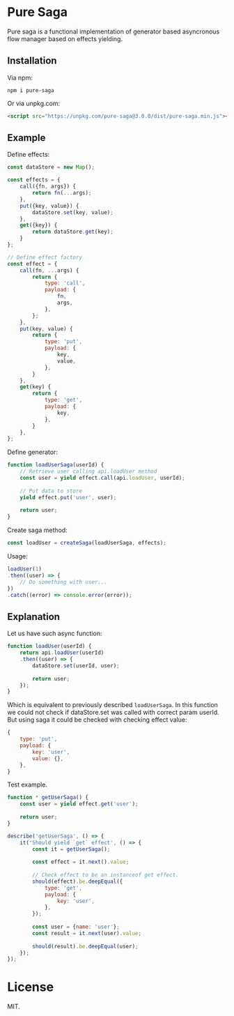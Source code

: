 # Pure Saga

Pure saga is a functional implementation of generator based asyncronous flow
manager based on effects yielding.

## Installation

Via npm:
```shell
npm i pure-saga
```

Or via unpkg.com:

```html
<script src="https://unpkg.com/pure-saga@3.0.0/dist/pure-saga.min.js"></script>
```

## Example

Define effects:
```javascript
const dataStore = new Map();

const effects = {
    call({fn, args}) {
        return fn(...args);
    },
    put({key, value}) {
        dataStore.set(key, value);
    },
    get({key}) {
        return dataStore.get(key);
    }
};

// Define effect factory
const effect = {
    call(fn, ...args) {
        return {
            type: 'call',
            payload: {
                fn,
                args,
            },
        };
    },
    put(key, value) {
        return {
            type: 'put',
            payload: {
                key,
                value,
            },
        }
    },
    get(key) {
        return {
            type: 'get',
            payload: {
                key,
            },
        }
    },
};
```

Define generator:
```javascript
function loadUserSaga(userId) {
    // Retrieve user calling api.loadUser method
    const user = yield effect.call(api.loadUser, userId);
    
    // Put data to store
    yield effect.put('user', user);
    
    return user;
}
```

Create saga method:
```javascript
const loadUser = createSaga(loadUserSaga, effects);
```

Usage:
```javascript
loadUser(1)
.then((user) => {
    // Do something with user...
})
.catch((error) => console.error(error));
```

## Explanation

Let us have such async function:

```javascript
function loadUser(userId) {
    return api.loadUser(userId)
    .then((user) => {
        dataStore.set(userId, user);
        
        return user;
    });
}
```

Which is equivalent to previously described `loadUserSaga`. In this function we
could not check if dataStore.set was called with correct param userId. But using
saga it could be checked with checking effect value:

```javascript
{
    type: 'put',
    payload: {
        key: 'user',
        value: {},
    },
}
```

Test example.

```javascript
function * getUserSaga() {
    const user = yield effect.get('user');
    
    return user;
}

describe('getUserSaga', () => {
    it('Should yield `get` effect', () => {
        const it = getUserSaga();
        
        const effect = it.next().value;
        
        // Check effect to be an instanceof get effect.
        should(effect).be.deepEqual({
            type: 'get',
            payload: {
                key: 'user',
            },
        });
        
        const user = {name: 'user'};
        const result = it.next(user).value;
        
        should(result).be.deepEqual(user);
    });
});
```

# License

MIT.